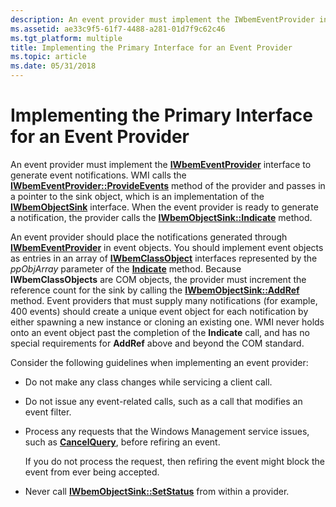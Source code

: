 ```yaml
---
description: An event provider must implement the IWbemEventProvider interface to generate event notifications.
ms.assetid: ae33c9f5-61f7-4488-a281-01d7f9c62c46
ms.tgt_platform: multiple
title: Implementing the Primary Interface for an Event Provider
ms.topic: article
ms.date: 05/31/2018
---
```


# Implementing the Primary Interface for an Event Provider

An event provider must implement the [**IWbemEventProvider**](/windows/desktop/api/Wbemprov/nn-wbemprov-iwbemeventprovider) interface to generate event notifications. WMI calls the [**IWbemEventProvider::ProvideEvents**](/windows/desktop/api/Wbemprov/nf-wbemprov-iwbemeventprovider-provideevents) method of the provider and passes in a pointer to the sink object, which is an implementation of the [**IWbemObjectSink**](iwbemobjectsink.md) interface. When the event provider is ready to generate a notification, the provider calls the [**IWbemObjectSink::Indicate**](/windows/desktop/api/Wbemcli/nf-wbemcli-iwbemobjectsink-indicate) method.

An event provider should place the notifications generated through [**IWbemEventProvider**](/windows/desktop/api/Wbemprov/nn-wbemprov-iwbemeventprovider) in event objects. You should implement event objects as entries in an array of [**IWbemClassObject**](/windows/desktop/api/WbemCli/nn-wbemcli-iwbemclassobject) interfaces represented by the *ppObjArray* parameter of the [**Indicate**](/windows/desktop/api/Wbemcli/nf-wbemcli-iwbemobjectsink-indicate) method. Because **IWbemClassObjects** are COM objects, the provider must increment the reference count for the sink by calling the [**IWbemObjectSink::AddRef**](/windows/win32/api/unknwn/nf-unknwn-iunknown-addref) method. Event providers that must supply many notifications (for example, 400 events) should create a unique event object for each notification by either spawning a new instance or cloning an existing one. WMI never holds onto an event object past the completion of the **Indicate** call, and has no special requirements for **AddRef** above and beyond the COM standard.

Consider the following guidelines when implementing an event provider:

-   Do not make any class changes while servicing a client call.
-   Do not issue any event-related calls, such as a call that modifies an event filter.
-   Process any requests that the Windows Management service issues, such as [**CancelQuery**](/windows/desktop/api/Wbemprov/nf-wbemprov-iwbemeventproviderquerysink-cancelquery), before refiring an event.

    If you do not process the request, then refiring the event might block the event from ever being accepted.

-   Never call [**IWbemObjectSink::SetStatus**](/windows/desktop/api/Wbemcli/nf-wbemcli-iwbemobjectsink-setstatus) from within a provider.

 

 
